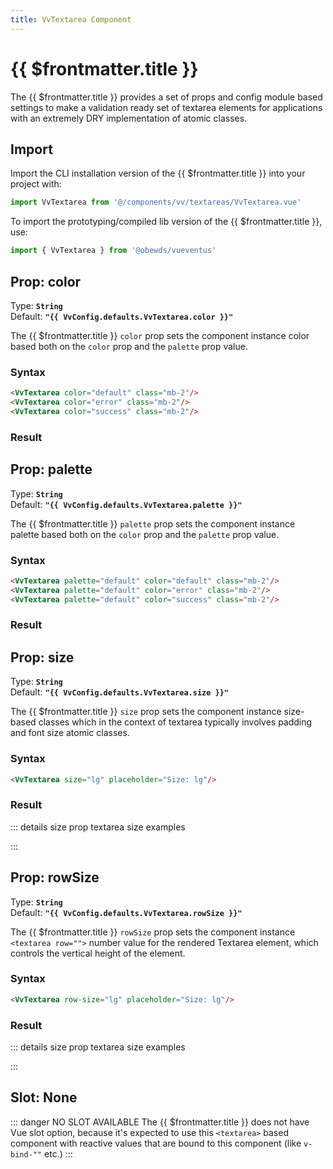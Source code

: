 ```yaml
---
title: VvTextarea Component
---
```


<script setup>
    import DocsPackageVersion from '../../../src/views/compos/DocsPackageVersion.vue'
    import { VvTextarea, VvConfig } from '../../../src/index'
</script>



# {{ $frontmatter.title }}

The {{ $frontmatter.title }} provides a set of props and config module based settings to make a validation ready set of textarea elements for applications with an extremely DRY implementation of atomic classes.









<!-- TODO: replace ''@/components/vv/...' imports with { xxx } from '@obewds/vueventus' imports -->
## Import

Import the CLI installation version of the {{ $frontmatter.title }} into your project with:

```javascript
import VvTextarea from '@/components/vv/textareas/VvTextarea.vue'
```

To import the prototyping/compiled lib version of the {{ $frontmatter.title }}, use:

```javascript
import { VvTextarea } from '@obewds/vueventus'
```










## Prop: color

Type: **`String`**  
Default: **`"{{ VvConfig.defaults.VvTextarea.color }}"`**

The {{ $frontmatter.title }} `color` prop sets the component instance color based both on the `color` prop and the `palette` prop value.

### Syntax

```html
<VvTextarea color="default" class="mb-2"/>
<VvTextarea color="error" class="mb-2"/>
<VvTextarea color="success" class="mb-2"/>
```

### Result

<div class="w-full pt-4">
    <VvTextarea color="default" class="mb-2"/>
    <VvTextarea color="error" class="mb-2"/>
    <VvTextarea color="success" class="mb-2"/>
</div>










## Prop: palette

Type: **`String`**  
Default: **`"{{ VvConfig.defaults.VvTextarea.palette }}"`**

The {{ $frontmatter.title }} `palette` prop sets the component instance palette based both on the `color` prop and the `palette` prop value.

### Syntax

```html
<VvTextarea palette="default" color="default" class="mb-2"/>
<VvTextarea palette="default" color="error" class="mb-2"/>
<VvTextarea palette="default" color="success" class="mb-2"/>
```

### Result

<div class="w-full pt-4">
    <VvTextarea palette="default" color="default" class="mb-2"/>
    <VvTextarea palette="default" color="error" class="mb-2"/>
    <VvTextarea palette="default" color="success" class="mb-2"/>
</div>










## Prop: size

Type: **`String`**  
Default: **`"{{ VvConfig.defaults.VvTextarea.size }}"`**

The {{ $frontmatter.title }} `size` prop sets the component instance size-based classes which in the context of textarea typically involves padding and font size atomic classes.

### Syntax

```html
<VvTextarea size="lg" placeholder="Size: lg"/>
```

### Result

<div class="w-full pt-4">
    <VvTextarea size="lg" placeholder="Size: lg"/>
</div>

::: details size prop textarea size examples
<div class="flex flex-wrap items-center gap-2 pt-4">
    <VvTextarea size="xs" placeholder="Size: xs"/>
    <VvTextarea size="sm" placeholder="Size: sm"/>
    <VvTextarea size="md" placeholder="Size: md"/>
    <VvTextarea size="lg" placeholder="Size: lg"/>
    <VvTextarea size="xl" placeholder="Size: xl"/>
    <VvTextarea size="2xl" placeholder="Size: 2xl"/>
</div>
:::










## Prop: rowSize

Type: **`String`**  
Default: **`"{{ VvConfig.defaults.VvTextarea.rowSize }}"`**

The {{ $frontmatter.title }} `rowSize` prop sets the component instance `<textarea row="">` number value for the rendered Textarea element, which controls the vertical height of the element.

### Syntax

```html
<VvTextarea row-size="lg" placeholder="Size: lg"/>
```

### Result

<div class="w-full pt-4">
    <VvTextarea row-size="lg" placeholder="Size: lg"/>
</div>

::: details size prop textarea size examples
<div class="flex flex-wrap items-center gap-2 pt-4">
    <VvTextarea row-size="xs" placeholder="Size: xs"/>
    <VvTextarea row-size="sm" placeholder="Size: sm"/>
    <VvTextarea row-size="md" placeholder="Size: md"/>
    <VvTextarea row-size="lg" placeholder="Size: lg"/>
    <VvTextarea row-size="xl" placeholder="Size: xl"/>
    <VvTextarea row-size="2xl" placeholder="Size: 2xl"/>
</div>
:::









## Slot: None

::: danger NO SLOT AVAILABLE
The {{ $frontmatter.title }} does not have Vue slot option, because it's expected to use this `<textarea>` based component with reactive values that are bound to this component (like `v-bind-""` etc.)
:::










<DocsPackageVersion/>
